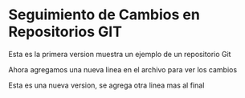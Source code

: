 # Seguimiento de Cambios en Repositorios GIT

Esta es la primera version muestra un ejemplo de un repositorio Git

Ahora agregamos una nueva linea en el archivo para ver los cambios

Esta es una nueva version, se agrega otra linea mas al final
